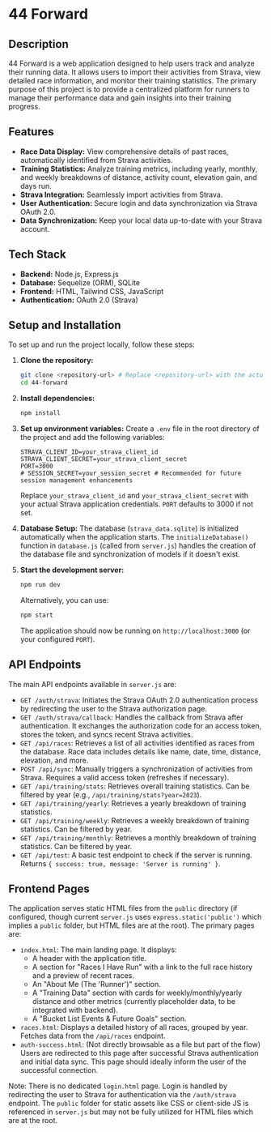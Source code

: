 # 44 Forward

## Description
44 Forward is a web application designed to help users track and analyze their running data. It allows users to import their activities from Strava, view detailed race information, and monitor their training statistics. The primary purpose of this project is to provide a centralized platform for runners to manage their performance data and gain insights into their training progress.

## Features
- **Race Data Display:** View comprehensive details of past races, automatically identified from Strava activities.
- **Training Statistics:** Analyze training metrics, including yearly, monthly, and weekly breakdowns of distance, activity count, elevation gain, and days run.
- **Strava Integration:** Seamlessly import activities from Strava.
- **User Authentication:** Secure login and data synchronization via Strava OAuth 2.0.
- **Data Synchronization:** Keep your local data up-to-date with your Strava account.

## Tech Stack
- **Backend:** Node.js, Express.js
- **Database:** Sequelize (ORM), SQLite
- **Frontend:** HTML, Tailwind CSS, JavaScript
- **Authentication:** OAuth 2.0 (Strava)

## Setup and Installation
To set up and run the project locally, follow these steps:

1.  **Clone the repository:**
    ```bash
    git clone <repository-url> # Replace <repository-url> with the actual URL
    cd 44-forward
    ```

2.  **Install dependencies:**
    ```bash
    npm install
    ```

3.  **Set up environment variables:**
    Create a `.env` file in the root directory of the project and add the following variables:
    ```env
    STRAVA_CLIENT_ID=your_strava_client_id
    STRAVA_CLIENT_SECRET=your_strava_client_secret
    PORT=3000
    # SESSION_SECRET=your_session_secret # Recommended for future session management enhancements
    ```
    Replace `your_strava_client_id` and `your_strava_client_secret` with your actual Strava application credentials. `PORT` defaults to 3000 if not set.

4.  **Database Setup:**
    The database (`strava_data.sqlite`) is initialized automatically when the application starts. The `initializeDatabase()` function in `database.js` (called from `server.js`) handles the creation of the database file and synchronization of models if it doesn't exist.

5.  **Start the development server:**
    ```bash
    npm run dev
    ```
    Alternatively, you can use:
    ```bash
    npm start
    ```
    The application should now be running on `http://localhost:3000` (or your configured `PORT`).

## API Endpoints
The main API endpoints available in `server.js` are:

-   `GET /auth/strava`: Initiates the Strava OAuth 2.0 authentication process by redirecting the user to the Strava authorization page.
-   `GET /auth/strava/callback`: Handles the callback from Strava after authentication. It exchanges the authorization code for an access token, stores the token, and syncs recent Strava activities.
-   `GET /api/races`: Retrieves a list of all activities identified as races from the database. Race data includes details like name, date, time, distance, elevation, and more.
-   `POST /api/sync`: Manually triggers a synchronization of activities from Strava. Requires a valid access token (refreshes if necessary).
-   `GET /api/training/stats`: Retrieves overall training statistics. Can be filtered by year (e.g., `/api/training/stats?year=2023`).
-   `GET /api/training/yearly`: Retrieves a yearly breakdown of training statistics.
-   `GET /api/training/weekly`: Retrieves a weekly breakdown of training statistics. Can be filtered by year.
-   `GET /api/training/monthly`: Retrieves a monthly breakdown of training statistics. Can be filtered by year.
-   `GET /api/test`: A basic test endpoint to check if the server is running. Returns `{ success: true, message: 'Server is running' }`.

## Frontend Pages
The application serves static HTML files from the `public` directory (if configured, though current `server.js` uses `express.static('public')` which implies a `public` folder, but HTML files are at the root). The primary pages are:

-   `index.html`: The main landing page. It displays:
    -   A header with the application title.
    -   A section for "Races I Have Run" with a link to the full race history and a preview of recent races.
    -   An "About Me (The 'Runner')" section.
    -   A "Training Data" section with cards for weekly/monthly/yearly distance and other metrics (currently placeholder data, to be integrated with backend).
    -   A "Bucket List Events & Future Goals" section.
-   `races.html`: Displays a detailed history of all races, grouped by year. Fetches data from the `/api/races` endpoint.
-   `auth-success.html`: (Not directly browsable as a file but part of the flow) Users are redirected to this page after successful Strava authentication and initial data sync. This page should ideally inform the user of the successful connection.

Note: There is no dedicated `login.html` page. Login is handled by redirecting the user to Strava for authentication via the `/auth/strava` endpoint. The `public` folder for static assets like CSS or client-side JS is referenced in `server.js` but may not be fully utilized for HTML files which are at the root.
